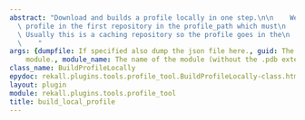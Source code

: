 ```yaml
---
abstract: "Download and builds a profile locally in one step.\n\n    We store the\
  \ profile in the first repository in the profile_path which must\n    be writable.\
  \ Usually this is a caching repository so the profile goes in the\n    local cache.\n\
  \    "
args: {dumpfile: If specified also dump the json file here., guid: The guid of the
    module., module_name: The name of the module (without the .pdb extensilon).}
class_name: BuildProfileLocally
epydoc: rekall.plugins.tools.profile_tool.BuildProfileLocally-class.html
layout: plugin
module: rekall.plugins.tools.profile_tool
title: build_local_profile
---
```

